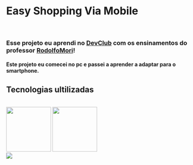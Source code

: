 <h1>Easy Shopping Via Mobile</h1>
<br>
<h3>Esse projeto eu aprendi no <a href="https://rodolfomori.com.br/devclub">DevClub</a> com os ensinamentos do professor <a href="https://www.linkedin.com/in/rodolfomori/">RodolfoMori</a>!
<h4>Este projeto eu comecei no pc e passei a aprender a adaptar para o smartphone.<h4>
<h2>Tecnologias ultilizadas</h2>
<br>

 <img width="120px" src="https://img.shields.io/badge/HTML-239120?style=for-the-badge&logo=html5&logoColor=white">

 <img width="120px" src="https://img.shields.io/badge/CSS-239120?&style=for-the-badge&logo=css3&logoColor=white">
 <br>
<img src="https://github.com/RafaelScorssi1997/Projeto-Easy-Shopping-Via-Mobile/blob/main/site%20pronto.png?raw=true">
